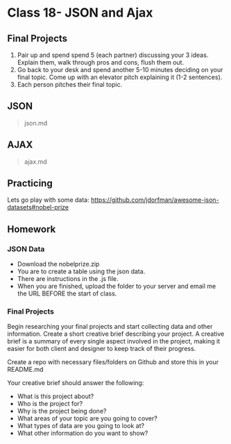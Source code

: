 # Class 18- JSON and Ajax

## Final Projects
1. Pair up and spend spend 5 (each partner) discussing your 3 ideas. Explain them, walk through pros and cons, flush them out.
3. Go back to your desk and spend another 5-10 minutes deciding on your final topic. Come up with an elevator pitch explaining it (1-2 sentences).
4. Each person pitches their final topic.

## JSON
> json.md

## AJAX
> ajax.md

## Practicing
Lets go play with some data:
https://github.com/jdorfman/awesome-json-datasets#nobel-prize

## Homework
### JSON Data
- Download the nobelprize.zip
- You are to create a table using the json data.
- There are instructions in the .js file.
- When you are finished, upload the folder to your server and email me the URL BEFORE the start of class.

### Final Projects
Begin researching your final projects and start collecting data and other information. Create a short creative brief describing your project. A creative brief is a summary of every single aspect involved in the project, making it easier for both client and designer to keep track of their progress.

Create a repo with necessary files/folders on Github and store this in your README.md

Your creative brief should answer the following:
- What is this project about?
- Who is the project for?
- Why is the project being done?
- What areas of your topic are you going to cover?
- What types of data are you going to look at?
- What other information do you want to show?
